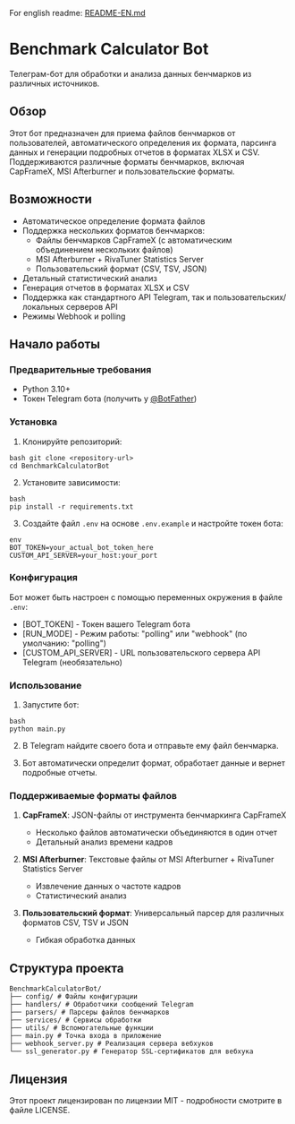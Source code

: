 For english readme: [README-EN.md](README-EN.md)

# Benchmark Calculator Bot

Телеграм-бот для обработки и анализа данных бенчмарков из различных источников.

## Обзор

Этот бот предназначен для приема файлов бенчмарков от пользователей, автоматического определения их формата, парсинга данных и генерации подробных отчетов в форматах XLSX и CSV. Поддерживаются различные форматы бенчмарков, включая CapFrameX, MSI Afterburner и пользовательские форматы.

## Возможности

- Автоматическое определение формата файлов
- Поддержка нескольких форматов бенчмарков:
  - Файлы бенчмарков CapFrameX (с автоматическим объединением нескольких файлов)
  - MSI Afterburner + RivaTuner Statistics Server
  - Пользовательский формат (CSV, TSV, JSON)
- Детальный статистический анализ
- Генерация отчетов в форматах XLSX и CSV
- Поддержка как стандартного API Telegram, так и пользовательских/локальных серверов API
- Режимы Webhook и polling

## Начало работы

### Предварительные требования

- Python 3.10+
- Токен Telegram бота (получить у [@BotFather](https://t.me/BotFather))

### Установка

1. Клонируйте репозиторий:
```
bash git clone <repository-url>   
cd BenchmarkCalculatorBot
```
2. Установите зависимости:
```
bash   
pip install -r requirements.txt
```
3. Создайте файл `.env` на основе `.env.example` и настройте токен бота:
```
env   
BOT_TOKEN=your_actual_bot_token_here   
CUSTOM_API_SERVER=your_host:your_port   
```

### Конфигурация

Бот может быть настроен с помощью переменных окружения в файле `.env`:

- [BOT_TOKEN] - Токен вашего Telegram бота
- [RUN_MODE] - Режим работы: "polling" или "webhook" (по умолчанию: "polling")
- [CUSTOM_API_SERVER] - URL пользовательского сервера API Telegram (необязательно)

### Использование

1. Запустите бот:
```
bash   
python main.py   
```
2. В Telegram найдите своего бота и отправьте ему файл бенчмарка.

3. Бот автоматически определит формат, обработает данные и вернет подробные отчеты.

### Поддерживаемые форматы файлов

1. **CapFrameX**: JSON-файлы от инструмента бенчмаркинга CapFrameX
   - Несколько файлов автоматически объединяются в один отчет
   - Детальный анализ времени кадров

2. **MSI Afterburner**: Текстовые файлы от MSI Afterburner + RivaTuner Statistics Server
   - Извлечение данных о частоте кадров
   - Статистический анализ

3. **Пользовательский формат**: Универсальный парсер для различных форматов CSV, TSV и JSON
   - Гибкая обработка данных

## Структура проекта
```
BenchmarkCalculatorBot/   
├── config/ # Файлы конфигурации   
├── handlers/ # Обработчики сообщений Telegram   
├── parsers/ # Парсеры файлов бенчмарков   
├── services/ # Сервисы обработки   
├── utils/ # Вспомогательные функции   
├── main.py # Точка входа в приложение   
├── webhook_server.py # Реализация сервера вебхуков   
└── ssl_generator.py # Генератор SSL-сертификатов для вебхука   
```
## Лицензия

Этот проект лицензирован по лицензии MIT - подробности смотрите в файле LICENSE.
